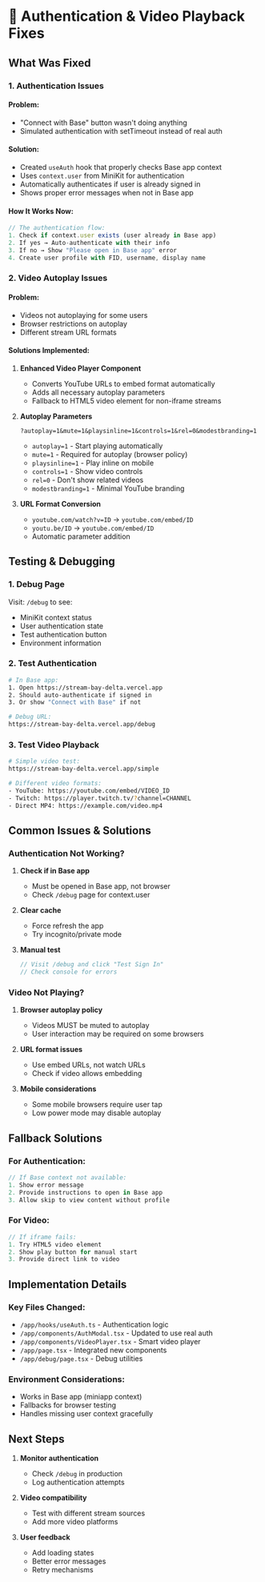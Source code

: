 # 🔧 Authentication & Video Playback Fixes

## What Was Fixed

### 1. **Authentication Issues**

#### Problem:
- "Connect with Base" button wasn't doing anything
- Simulated authentication with setTimeout instead of real auth

#### Solution:
- Created `useAuth` hook that properly checks Base app context
- Uses `context.user` from MiniKit for authentication
- Automatically authenticates if user is already signed in
- Shows proper error messages when not in Base app

#### How It Works Now:
```typescript
// The authentication flow:
1. Check if context.user exists (user already in Base app)
2. If yes → Auto-authenticate with their info
3. If no → Show "Please open in Base app" error
4. Create user profile with FID, username, display name
```

### 2. **Video Autoplay Issues**

#### Problem:
- Videos not autoplaying for some users
- Browser restrictions on autoplay
- Different stream URL formats

#### Solutions Implemented:

1. **Enhanced Video Player Component**
   - Converts YouTube URLs to embed format automatically
   - Adds all necessary autoplay parameters
   - Fallback to HTML5 video element for non-iframe streams

2. **Autoplay Parameters**
   ```
   ?autoplay=1&mute=1&playsinline=1&controls=1&rel=0&modestbranding=1
   ```
   - `autoplay=1` - Start playing automatically
   - `mute=1` - Required for autoplay (browser policy)
   - `playsinline=1` - Play inline on mobile
   - `controls=1` - Show video controls
   - `rel=0` - Don't show related videos
   - `modestbranding=1` - Minimal YouTube branding

3. **URL Format Conversion**
   - `youtube.com/watch?v=ID` → `youtube.com/embed/ID`
   - `youtu.be/ID` → `youtube.com/embed/ID`
   - Automatic parameter addition

## Testing & Debugging

### 1. **Debug Page**
Visit: `/debug` to see:
- MiniKit context status
- User authentication state
- Test authentication button
- Environment information

### 2. **Test Authentication**
```bash
# In Base app:
1. Open https://stream-bay-delta.vercel.app
2. Should auto-authenticate if signed in
3. Or show "Connect with Base" if not

# Debug URL:
https://stream-bay-delta.vercel.app/debug
```

### 3. **Test Video Playback**
```bash
# Simple video test:
https://stream-bay-delta.vercel.app/simple

# Different video formats:
- YouTube: https://youtube.com/embed/VIDEO_ID
- Twitch: https://player.twitch.tv/?channel=CHANNEL
- Direct MP4: https://example.com/video.mp4
```

## Common Issues & Solutions

### Authentication Not Working?

1. **Check if in Base app**
   - Must be opened in Base app, not browser
   - Check `/debug` page for context.user

2. **Clear cache**
   - Force refresh the app
   - Try incognito/private mode

3. **Manual test**
   ```typescript
   // Visit /debug and click "Test Sign In"
   // Check console for errors
   ```

### Video Not Playing?

1. **Browser autoplay policy**
   - Videos MUST be muted to autoplay
   - User interaction may be required on some browsers

2. **URL format issues**
   - Use embed URLs, not watch URLs
   - Check if video allows embedding

3. **Mobile considerations**
   - Some mobile browsers require user tap
   - Low power mode may disable autoplay

## Fallback Solutions

### For Authentication:
```typescript
// If Base context not available:
1. Show error message
2. Provide instructions to open in Base app
3. Allow skip to view content without profile
```

### For Video:
```typescript
// If iframe fails:
1. Try HTML5 video element
2. Show play button for manual start
3. Provide direct link to video
```

## Implementation Details

### Key Files Changed:
- `/app/hooks/useAuth.ts` - Authentication logic
- `/app/components/AuthModal.tsx` - Updated to use real auth
- `/app/components/VideoPlayer.tsx` - Smart video player
- `/app/page.tsx` - Integrated new components
- `/app/debug/page.tsx` - Debug utilities

### Environment Considerations:
- Works in Base app (miniapp context)
- Fallbacks for browser testing
- Handles missing user context gracefully

## Next Steps

1. **Monitor authentication**
   - Check `/debug` in production
   - Log authentication attempts

2. **Video compatibility**
   - Test with different stream sources
   - Add more video platforms

3. **User feedback**
   - Add loading states
   - Better error messages
   - Retry mechanisms

